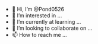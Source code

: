 - 👋 Hi, I’m @Pond0526
- 👀 I’m interested in ...
- 🌱 I’m currently at learning ...
- 💞️ I’m looking to collaborate on ...
- 📫 How to reach me ...

<!---
Pond0526/Pond0526 is a ✨ special ✨ repository because its `README.md` (this file) appears on your GitHub profile.
You can click the Preview link to take a look at your changes.
--->
